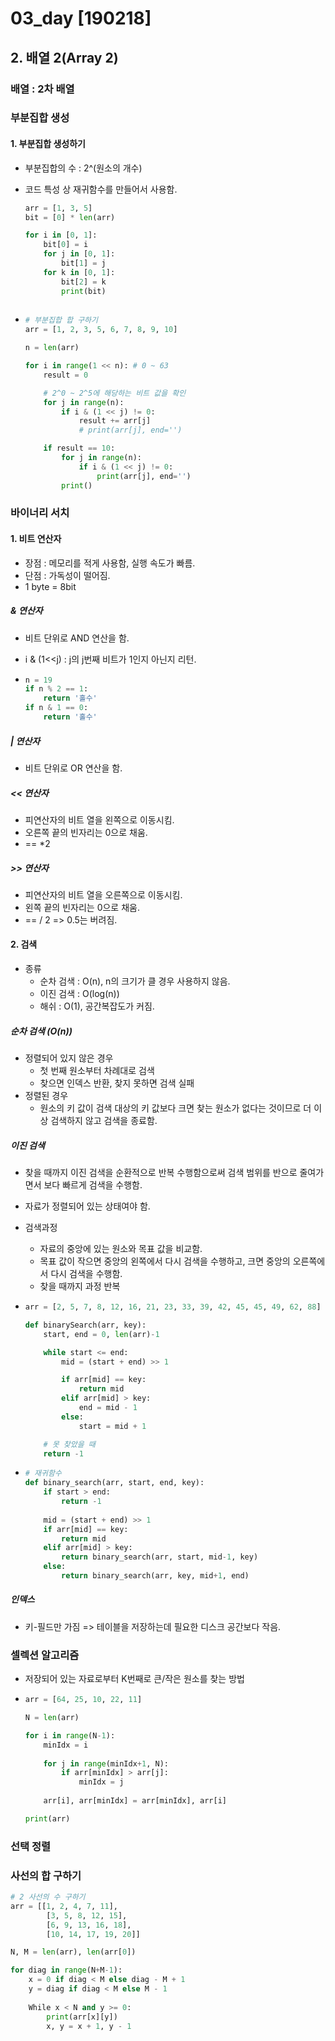 # 03_day [190218]



## 2. 배열 2(Array 2)

### 배열 : 2차 배열









### 부분집합 생성

#### 1. 부분집합 생성하기

* 부분집합의 수 : 2^(원소의 개수)

* 코드 특성 상 재귀함수를 만들어서 사용함.

  ```python
  arr = [1, 3, 5]
  bit = [0] * len(arr)
  
  for i in [0, 1]:
      bit[0] = i
      for j in [0, 1]:
          bit[1] = j
      for k in [0, 1]:
          bit[2] = k
          print(bit)
         
  ```

* ```python
  # 부분집합 합 구하기
  arr = [1, 2, 3, 5, 6, 7, 8, 9, 10]
  
  n = len(arr)
  
  for i in range(1 << n): # 0 ~ 63
      result = 0
  
      # 2^0 ~ 2^5에 해당하는 비트 값을 확인
      for j in range(n):
          if i & (1 << j) != 0:
              result += arr[j]
              # print(arr[j], end='')
  
      if result == 10:
          for j in range(n):
              if i & (1 << j) != 0:
                  print(arr[j], end='')
          print()
  ```

  

### 바이너리 서치

#### 1. 비트 연산자 

* 장점 : 메모리를 적게 사용함, 실행 속도가 빠름.
* 단점 : 가독성이 떨어짐.
* 1 byte = 8bit

##### & 연산자

- 비트 단위로 AND 연산을 함.

- i & (1<<j) : j의 j번째 비트가 1인지 아닌지 리턴.

- ```python
  n = 19
  if n % 2 == 1:
      return '홀수'
  if n & 1 == 0:
      return '홀수'
  ```

##### | 연산자

- 비트 단위로 OR 연산을 함.

##### << 연산자

- 피연산자의 비트 열을 왼쪽으로 이동시킴.
- 오른쪽 끝의 빈자리는 0으로 채움.
- == *2 

##### >> 연산자

- 피연산자의 비트 열을 오른쪽으로 이동시킴.
- 왼쪽 끝의 빈자리는 0으로 채움.
- == / 2 => 0.5는 버려짐.



#### 2. 검색

* 종류
  * 순차 검색 : O(n), n의 크기가 클 경우 사용하지 않음.
  * 이진 검색 : O(log(n))
  * 해쉬 : O(1), 공간복잡도가 커짐.

##### 순차 검색 (O(n))

* 정렬되어 있지 않은 경우
  - 첫 번째 원소부터 차례대로 검색 
  - 찾으면 인덱스 반환, 찾지 못하면 검색 실패
* 정렬된 경우
  * 원소의 키 값이 검색 대상의 키 값보다 크면 찾는 원소가 없다는 것이므로 더 이상 검색하지 않고 검색을 종료함.

##### 이진 검색

* 찾을 때까지 이진 검색을 순환적으로 반복 수행함으로써 검색 범위를 반으로 줄여가면서 보다 빠르게 검색을 수행함.
* 자료가 정렬되어 있는 상태여야 함.
* 검색과정
  * 자료의 중앙에 있는 원소와 목표 값을 비교함.
  * 목표 값이 작으면 중앙의 왼쪽에서 다시 검색을 수행하고, 크면 중앙의 오른쪽에서 다시 검색을 수행함.
  * 찾을 때까지 과정 반복

* ```python
  arr = [2, 5, 7, 8, 12, 16, 21, 23, 33, 39, 42, 45, 45, 49, 62, 88]
  
  def binarySearch(arr, key):
      start, end = 0, len(arr)-1
  
      while start <= end:
          mid = (start + end) >> 1
  
          if arr[mid] == key:
              return mid
          elif arr[mid] > key:
              end = mid - 1
          else:
              start = mid + 1
  
      # 못 찾았을 때
      return -1
  ```

* ```python
  # 재귀함수
  def binary_search(arr, start, end, key):
      if start > end:
          return -1
      
      mid = (start + end) >> 1
      if arr[mid] == key:
          return mid
      elif arr[mid] > key:
          return binary_search(arr, start, mid-1, key)
      else:
          return binary_search(arr, key, mid+1, end)
  ```

##### 인덱스

* 키-필드만 가짐 => 테이블을 저장하는데 필요한 디스크 공간보다 작음.



### 셀렉션 알고리즘

* 저장되어 있는 자료로부터 K번째로 큰/작은 원소를 찾는 방법

* ```python
  arr = [64, 25, 10, 22, 11]
  
  N = len(arr)
  
  for i in range(N-1):
      minIdx = i
      
      for j in range(minIdx+1, N):
          if arr[minIdx] > arr[j]: 
              minIdx = j
      
      arr[i], arr[minIdx] = arr[minIdx], arr[i]
  
  print(arr)
  ```

### 선택 정렬



### 사선의 합 구하기

```python
# 2 사선의 수 구하기
arr = [[1, 2, 4, 7, 11],
        [3, 5, 8, 12, 15],
        [6, 9, 13, 16, 18],
        [10, 14, 17, 19, 20]]

N, M = len(arr), len(arr[0])

for diag in range(N+M-1):
    x = 0 if diag < M else diag - M + 1
    y = diag if diag < M else M - 1
    
    While x < N and y >= 0:
        print(arr[x][y])
        x, y = x + 1, y - 1
    
```



